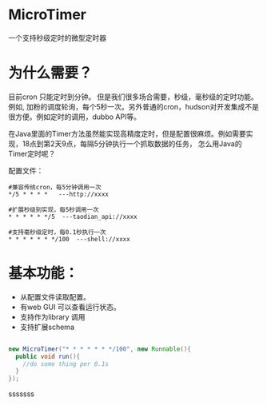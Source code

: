 MicroTimer
==========

一个支持秒级定时的微型定时器


为什么需要？
===========
目前cron 只能定时到分钟。 但是我们很多场合需要，秒级，毫秒级的定时功能。例如, 加粉的调度轮询，每个5秒一次。另外普通的cron，hudson对开发集成不是很方便。例如定时的调用，dubbo API等。

在Java里面的Timer方法虽然能实现高精度定时，但是配置很麻烦。例如需要实现，18点到第2天9点，每隔5分钟执行一个抓取数据的任务，
怎么用Java的Timer定时呢？

配置文件：

```
#兼容传统cron，每5分钟调用一次
*/5 * * * *   ---http://xxxx

#扩展秒级别实现，每5秒调用一次
* * * * * */5  ---taodian_api://xxxx

#支持毫秒级定时，每0.1秒执行一次
* * * * * * */100  ---shell://xxxx

```

基本功能：
=========
+  从配置文件读取配置。
+  有web GUI 可以查看运行状态。
+  支持作为library 调用
+  支持扩展schema

```java

new MicroTimer("* * * * * * */100", new Runnable(){
  public void run(){
    //do some thing per 0.1s
  }
});

```

sssssss

